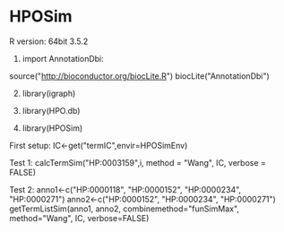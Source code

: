 # HPOSim

R version: 64bit 3.5.2

1. import AnnotationDbi:

source("http://bioconductor.org/biocLite.R")
biocLite("AnnotationDbi")

2. library(igraph)

3. library(HPO.db)

4. library(HPOSim)

First setup: IC<-get("termIC",envir=HPOSimEnv)

Test 1: calcTermSim("HP:0003159",i, method = "Wang", IC, verbose = FALSE)

Test 2:
anno1<-c("HP:0000118", "HP:0000152", "HP:0000234", "HP:0000271")
anno2<-c("HP:0000152", "HP:0000234", "HP:0000271")
getTermListSim(anno1, anno2, combinemethod="funSimMax", method="Wang", IC, verbose=FALSE)

